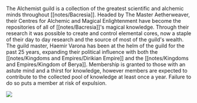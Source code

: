 The Alchemist guild is a collection of the greatest scientific and alchemic minds throughout [[notes/Bacresia]]. Headed by The Master Aetherweaver, their Centres for Alchemic and Magical Enlightenment have become the repositories of all of [[notes/Bacresia]]'s magical knowledge. Through their research it was possible to create and control elemental cores, now a staple of their day to day research and the source of most of the guild's wealth. The guild master, Haemir Varona has been at the helm of the guild for the past 25 years, expanding their political influence with both the [[notes/Kingdoms and Empires/Dirikian Empire]] and the [[notes/Kingdoms and Empires/Kingdom of Berya]]. Membership is granted to those with an astute mind and a thirst for knowledge, however members are expected to contribute to the collected pool of knowledge at least once a year. Failure to do so puts a member at risk of expulsion.

![](assets/aclguild.jpg)